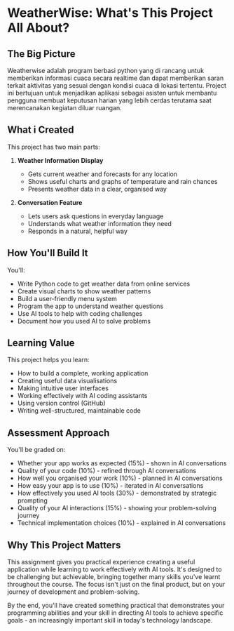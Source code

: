 # WeatherWise: What's This Project All About?

## The Big Picture

Weatherwise adalah program berbasi python yang di rancang untuk memberikan informasi cuaca secara realtime dan dapat memberikan saran terkait aktivitas yang sesuai dengan kondisi cuaca di lokasi tertentu. Project ini bertujuan untuk menjadikan aplikasi sebagai asisten untuk membantu pengguna membuat keputusan harian yang lebih cerdas terutama saat merencanakan kegiatan diluar ruangan.

## What i Created

This project has two main parts:

1. **Weather Information Display**
   - Gets current weather and forecasts for any location
   - Shows useful charts and graphs of temperature and rain chances
   - Presents weather data in a clear, organised way

2. **Conversation Feature**
   - Lets users ask questions in everyday language
   - Understands what weather information they need
   - Responds in a natural, helpful way

## How You'll Build It

You'll:
- Write Python code to get weather data from online services
- Create visual charts to show weather patterns
- Build a user-friendly menu system
- Program the app to understand weather questions
- Use AI tools to help with coding challenges
- Document how you used AI to solve problems

## Learning Value

This project helps you learn:
- How to build a complete, working application
- Creating useful data visualisations
- Making intuitive user interfaces
- Working effectively with AI coding assistants
- Using version control (GitHub)
- Writing well-structured, maintainable code

## Assessment Approach

You'll be graded on:
- Whether your app works as expected (15%) - shown in AI conversations
- Quality of your code (10%) - refined through AI conversations
- How well you organised your work (10%) - planned in AI conversations
- How easy your app is to use (10%) - iterated in AI conversations
- How effectively you used AI tools (30%) - demonstrated by strategic prompting
- Quality of your AI interactions (15%) - showing your problem-solving journey
- Technical implementation choices (10%) - explained in AI conversations

## Why This Project Matters

This assignment gives you practical experience creating a useful application while learning to work effectively with AI tools. It's designed to be challenging but achievable, bringing together many skills you've learnt throughout the course. The focus isn't just on the final product, but on your journey of development and problem-solving.

By the end, you'll have created something practical that demonstrates your programming abilities and your skill in directing AI tools to achieve specific goals - an increasingly important skill in today's technology landscape.
